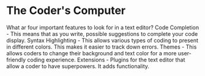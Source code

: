 # The Coder's Computer

What ar four important features to look for in a text editor?
Code Completion - This means that as you write, possible suggestions to complete your code display.
Syntax Highlighting - This allows various types of coding to present in different colors. This makes it easier to track down errors. 
Themes - This allows coders to change their background and text color for a more user-friendly coding experience.
Extensions - Plugins for the text editor that allow a coder to have superpowers. It adds functionality.
